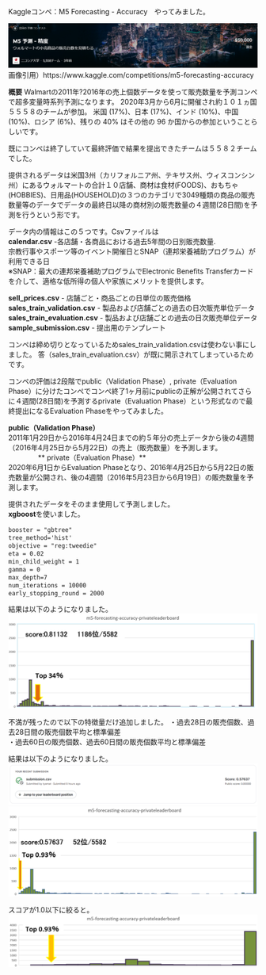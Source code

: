 Kaggleコンペ：M5 Forecasting - Accuracy　やってみました。

<img src="./images/image1.png"/>  
画像引用）https://www.kaggle.com/competitions/m5-forecasting-accuracy

**概要**
Walmartの2011年?2016年の売上個数データを使って販売数量を予測コンペで超多変量時系列予測になります。
2020年3月から6月に開催され約１０１ヵ国５５５８のチームが参加。
米国 (17%)、日本 (17%)、インド (10%)、中国 (10%)、ロシア (6%)、残りの 40% はその他の 96 か国からの参加ということらしいです。

既にコンペは終了していて最終評価で結果を提出できたチームは５５８２チームでした。

提供されるデータは米国3州（カリフォルニア州、テキサス州、ウィスコンシン州）にあるウォルマートの合計１０店舗、商材は食材(FOODS)、おもちゃ(HOBBIES)、日用品(HOUSEHOLD)の３つのカテゴリで3049種類の商品の販売数量等のデータでデータの最終日以降の商材別の販売数量の４週間(28日間)を予測を行うという形です。

データ内の情報はこの５つです。Csvファイルは  
**calendar.csv** -各店舗・各商品における過去5年間の日別販売数量.  
宗教行事やスポーツ等のイベント開催日とSNAP（連邦栄養補助プログラム）が利用できる日  
※SNAP：最大の連邦栄養補助プログラムでElectronic Benefits Transferカードを介して、適格な低所得の個人や家族にメリットを提供します。

**sell_prices.csv** - 店舗ごと・商品ごとの日単位の販売価格  
**sales_train_validation.csv** - 製品および店舗ごとの過去の日次販売単位データ  
**sales_train_evaluation.csv** - 製品および店舗ごとの過去の日次販売単位データ  
**sample_submission.csv** - 提出用のテンプレート  

コンペは締め切りとなっているためsales_train_validation.csvは使わない事にしました。
答（sales_train_evaluation.csv）が既に開示されてしまっているためです。


コンペの評価は2段階でpublic（Validation Phase）, private（Evaluation Phase）に分けたコンペでコンペ終了1ヶ月前にpublicの正解が公開されてさらに４週間(28日間)を予測するprivate（Evaluation Phase）という形式なので最終提出になるEvaluation Phaseをやってみました。

**public（Validation Phase）**  
2011年1月29日から2016年4月24日までの約５年分の売上データから後の4週間（2016年4月25日から5月22日）の売上（販売数量）を予測します。
　　　　
** private（Evaluation Phase）**  
2020年6月1日からEvaluation Phaseとなり、2016年4月25日から5月22日の販売数量が公開され、後の4週間（2016年5月23日から6月19日）の販売数量を予測します。

提供されたデータをそのまま使用して予測しました。  
**xgboost**を使いました。  
```
booster = "gbtree"  
tree_method='hist'  
objective = "reg:tweedie"  
eta = 0.02  
min_child_weight = 1  
gamma = 0  
max_depth=7  
num_iterations = 10000  
early_stopping_round = 2000  
```
結果は以下のようになりました。  
<img src="./images/image2.png"/>  


不満が残ったので以下の特徴量だけ追加しました。
・過去28日の販売個数、過去28日間の販売個数平均と標準偏差  
・過去60日の販売個数、過去60日間の販売個数平均と標準偏差  

結果は以下のようになりました。
<img src="./images/image3.png"/>  
<img src="./images/image4.png"/>  

スコアが1.0以下に絞ると。
<img src="./images/image5.png"/>  
 
